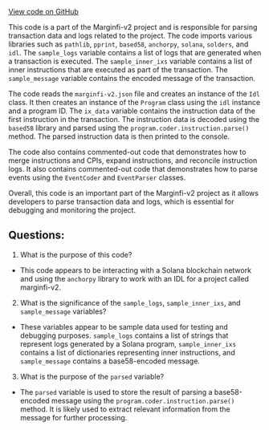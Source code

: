 [View code on GitHub](https://github.com/mrgnlabs/marginfi-v2/observability/etl/dataflow-etls/scripts/playground.py)

This code is a part of the Marginfi-v2 project and is responsible for parsing transaction data and logs related to the project. The code imports various libraries such as `pathlib`, `pprint`, `based58`, `anchorpy`, `solana`, `solders`, and `idl`. The `sample_logs` variable contains a list of logs that are generated when a transaction is executed. The `sample_inner_ixs` variable contains a list of inner instructions that are executed as part of the transaction. The `sample_message` variable contains the encoded message of the transaction.

The code reads the `marginfi-v2.json` file and creates an instance of the `Idl` class. It then creates an instance of the `Program` class using the `idl` instance and a program ID. The `ix_data` variable contains the instruction data of the first instruction in the transaction. The instruction data is decoded using the `based58` library and parsed using the `program.coder.instruction.parse()` method. The parsed instruction data is then printed to the console.

The code also contains commented-out code that demonstrates how to merge instructions and CPIs, expand instructions, and reconcile instruction logs. It also contains commented-out code that demonstrates how to parse events using the `EventCoder` and `EventParser` classes.

Overall, this code is an important part of the Marginfi-v2 project as it allows developers to parse transaction data and logs, which is essential for debugging and monitoring the project.
## Questions: 
 1. What is the purpose of this code?
- This code appears to be interacting with a Solana blockchain network and using the `anchorpy` library to work with an IDL for a project called marginfi-v2.

2. What is the significance of the `sample_logs`, `sample_inner_ixs`, and `sample_message` variables?
- These variables appear to be sample data used for testing and debugging purposes. `sample_logs` contains a list of strings that represent logs generated by a Solana program, `sample_inner_ixs` contains a list of dictionaries representing inner instructions, and `sample_message` contains a base58-encoded message.

3. What is the purpose of the `parsed` variable?
- The `parsed` variable is used to store the result of parsing a base58-encoded message using the `program.coder.instruction.parse()` method. It is likely used to extract relevant information from the message for further processing.